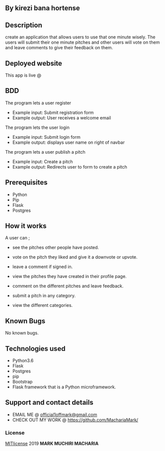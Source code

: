 ## By kirezi bana hortense

## Description
create an application that allows users to use that one minute wisely. The users will submit their one minute pitches and other users will vote on them and leave comments to give their feedback on them.

## Deployed website 
This app is live @ 

## BDD
The program lets a user register
* Example input: Submit registration form
* Example output: User receives a welcome email

The program lets the user login
* Example input: Submit login form
* Example output: displays user name on right of navbar

The program lets a user publish a pitch
* Example input: Create a pitch
* Example output: Redirects user to form to create a pitch

## Prerequisites
* Python
* Pip
* Flask
* Postgres

## How it works 
A user can ;
* see the pitches other people have posted.
* vote on the pitch they liked and give it a downvote or upvote.

* leave a comment if signed in.
* view the pitches they have created in their profile page.

* comment on the different pitches and leave feedback.
* submit a pitch in any category.

* view the different categories.

## Known Bugs
No known bugs.

## Technologies used
* Python3.6
* Flask
* Postgres
* pip
* Bootstrap 
* Flask framework that is a Python microframework.

## Support and contact details
* EMAIL ME @ official1offmark@gmail.com
* CHECK OUT MY WORK @ https://github.com/MachariaMark/

### License
[MITlicense](LICENSE) 2019 **MARK MUCHIRI MACHARIA**